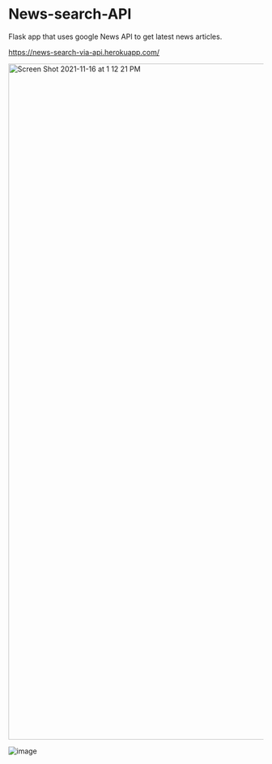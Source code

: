 # News-search-API
Flask app that uses google News API to get latest news articles.

https://news-search-via-api.herokuapp.com/

<img width="1335" alt="Screen Shot 2021-11-16 at 1 12 21 PM" src="https://user-images.githubusercontent.com/49532487/142041902-16c38c14-29a2-4755-ab91-174c11d717b4.png">


![image](https://user-images.githubusercontent.com/49532487/142042008-d77864b1-ea05-444b-9210-31a1f8cb25b8.png)
